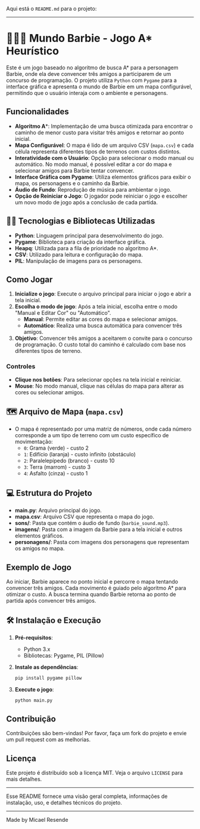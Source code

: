 Aqui está o `README.md` para o projeto:

---

# 👱🏻‍♀️ Mundo Barbie - Jogo A* Heurístico 

Este é um jogo baseado no algoritmo de busca A* para a personagem Barbie, onde ela deve convencer três amigos a participarem de um concurso de programação. O projeto utiliza `Python` com `Pygame` para a interface gráfica e apresenta o mundo de Barbie em um mapa configurável, permitindo que o usuário interaja com o ambiente e personagens.

## Funcionalidades

- **Algoritmo A***: Implementação de uma busca otimizada para encontrar o caminho de menor custo para visitar três amigos e retornar ao ponto inicial.
- **Mapa Configurável**: O mapa é lido de um arquivo CSV (`mapa.csv`) e cada célula representa diferentes tipos de terrenos com custos distintos.
- **Interatividade com o Usuário**: Opção para selecionar o modo manual ou automático. No modo manual, é possível editar a cor do mapa e selecionar amigos para Barbie tentar convencer.
- **Interface Gráfica com Pygame**: Utiliza elementos gráficos para exibir o mapa, os personagens e o caminho da Barbie.
- **Áudio de Fundo**: Reprodução de música para ambientar o jogo.
- **Opção de Reiniciar o Jogo**: O jogador pode reiniciar o jogo e escolher um novo modo de jogo após a conclusão de cada partida.

## 👨‍💻 Tecnologias e Bibliotecas Utilizadas

- **Python**: Linguagem principal para desenvolvimento do jogo.
- **Pygame**: Biblioteca para criação da interface gráfica.
- **Heapq**: Utilizada para a fila de prioridade no algoritmo A*.
- **CSV**: Utilizado para leitura e configuração do mapa.
- **PIL**: Manipulação de imagens para os personagens.

## Como Jogar

1. **Inicialize o jogo**: Execute o arquivo principal para iniciar o jogo e abrir a tela inicial.
2. **Escolha o modo de jogo**: Após a tela inicial, escolha entre o modo "Manual e Editar Cor" ou "Automático".
   - **Manual**: Permite editar as cores do mapa e selecionar amigos.
   - **Automático**: Realiza uma busca automática para convencer três amigos.
3. **Objetivo**: Convencer três amigos a aceitarem o convite para o concurso de programação. O custo total do caminho é calculado com base nos diferentes tipos de terreno.

### Controles

- **Clique nos botões**: Para selecionar opções na tela inicial e reiniciar.
- **Mouse**: No modo manual, clique nas células do mapa para alterar as cores ou selecionar amigos.

## 🗺️ Arquivo de Mapa (`mapa.csv`) 

- O mapa é representado por uma matriz de números, onde cada número corresponde a um tipo de terreno com um custo específico de movimentação:
  - `0`: Grama (verde) - custo 2
  - `1`: Edifício (laranja) - custo infinito (obstáculo)
  - `2`: Paralelepípedo (branco) - custo 10
  - `3`: Terra (marrom) - custo 3
  - `4`: Asfalto (cinza) - custo 1

## 💻 Estrutura do Projeto

- **main.py**: Arquivo principal do jogo.
- **mapa.csv**: Arquivo CSV que representa o mapa do jogo.
- **sons/**: Pasta que contém o áudio de fundo (`barbie_sound.mp3`).
- **imagens/**: Pasta com a imagem da Barbie para a tela inicial e outros elementos gráficos.
- **personagens/**: Pasta com imagens dos personagens que representam os amigos no mapa.

## Exemplo de Jogo

Ao iniciar, Barbie aparece no ponto inicial e percorre o mapa tentando convencer três amigos. Cada movimento é guiado pelo algoritmo A* para otimizar o custo. A busca termina quando Barbie retorna ao ponto de partida após convencer três amigos.

## 🛠️ Instalação e Execução

1. **Pré-requisitos**:
   - Python 3.x
   - Bibliotecas: Pygame, PIL (Pillow)

2. **Instale as dependências**:
   ```bash
   pip install pygame pillow
   ```

3. **Execute o jogo**:
   ```bash
   python main.py
   ```

## Contribuição

Contribuições são bem-vindas! Por favor, faça um fork do projeto e envie um pull request com as melhorias.

## Licença

Este projeto é distribuído sob a licença MIT. Veja o arquivo `LICENSE` para mais detalhes.

---

Esse README fornece uma visão geral completa, informações de instalação, uso, e detalhes técnicos do projeto.

---

Made by Micael Resende
